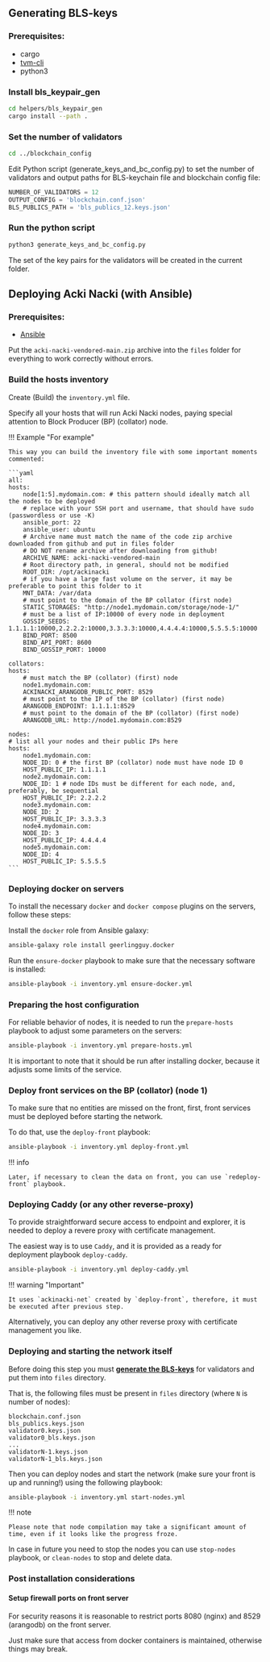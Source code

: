 ## **Generating BLS-keys**

### **Prerequisites:**

* cargo
* [tvm-cli](https://github.com/tvmlabs/tvm-cli/releases)
* python3

### **Install bls_keypair_gen**

```bash
cd helpers/bls_keypair_gen
cargo install --path .
```

### **Set the number of validators**

```bash
cd ../blockchain_config
```

Edit Python script (generate_keys_and_bc_config.py) to set the number of validators and output paths for BLS-keychain file and blockchain config file:

```python
NUMBER_OF_VALIDATORS = 12
OUTPUT_CONFIG = 'blockchain.conf.json'
BLS_PUBLICS_PATH = 'bls_publics_12.keys.json'
```

### **Run the python script**

```bash
python3 generate_keys_and_bc_config.py
```

The set of the key pairs for the validators will be created in the current folder.



## **Deploying Acki Nacki (with Ansible)**



### **Prerequisites:**


* [Ansible](https://docs.ansible.com/ansible/latest/installation_guide/intro_installation.html)

Put the `acki-nacki-vendored-main.zip` archive into the `files` folder for everything to work correctly without errors.


### **Build the hosts inventory**


Create (Build) the `inventory.yml` file.

Specify all your hosts that will run Acki Nacki nodes, paying special attention to Block Producer (BP) (collator) node.


!!! Example "For example"

    This way you can build the inventory file with some important moments commented:

    ```yaml
    all:
    hosts:
        node[1:5].mydomain.com: # this pattern should ideally match all the nodes to be deployed
        # replace with your SSH port and username, that should have sudo (passwordless or use -K)
        ansible_port: 22
        ansible_user: ubuntu
        # Archive name must match the name of the code zip archive downloaded from github and put in files folder
        # DO NOT rename archive after downloading from github!
        ARCHIVE_NAME: acki-nacki-vendored-main
        # Root directory path, in general, should not be modified
        ROOT_DIR: /opt/ackinacki
        # if you have a large fast volume on the server, it may be preferable to point this folder to it
        MNT_DATA: /var/data
        # must point to the domain of the BP collator (first node)
        STATIC_STORAGES: "http://node1.mydomain.com/storage/node-1/"
        # must be a list of IP:10000 of every node in deployment
        GOSSIP_SEEDS: 1.1.1.1:10000,2.2.2.2:10000,3.3.3.3:10000,4.4.4.4:10000,5.5.5.5:10000
        BIND_PORT: 8500
        BIND_API_PORT: 8600
        BIND_GOSSIP_PORT: 10000

    collators:
    hosts:
        # must match the BP (collator) (first) node
        node1.mydomain.com:
        ACKINACKI_ARANGODB_PUBLIC_PORT: 8529
        # must point to the IP of the BP (collator) (first node)
        ARANGODB_ENDPOINT: 1.1.1.1:8529
        # must point to the domain of the BP (collator) (first node)
        ARANGODB_URL: http://node1.mydomain.com:8529

    nodes:
    # list all your nodes and their public IPs here
    hosts:
        node1.mydomain.com:
        NODE_ID: 0 # the first BP (collator) node must have node ID 0
        HOST_PUBLIC_IP: 1.1.1.1
        node2.mydomain.com:
        NODE_ID: 1 # node IDs must be different for each node, and, preferably, be sequential
        HOST_PUBLIC_IP: 2.2.2.2
        node3.mydomain.com:
        NODE_ID: 2
        HOST_PUBLIC_IP: 3.3.3.3
        node4.mydomain.com:
        NODE_ID: 3
        HOST_PUBLIC_IP: 4.4.4.4
        node5.mydomain.com:
        NODE_ID: 4
        HOST_PUBLIC_IP: 5.5.5.5
    ```


### **Deploying docker on servers**


To install the necessary `docker` and `docker compose` plugins on the servers, follow these steps:

Install the `docker` role from Ansible galaxy:

```bash
ansible-galaxy role install geerlingguy.docker
```

Run the `ensure-docker` playbook to make sure that the necessary software is installed:

```bash
ansible-playbook -i inventory.yml ensure-docker.yml
```


### **Preparing the host configuration**


For reliable behavior of nodes, it is needed to run the `prepare-hosts` playbook to adjust some parameters on the servers:

```bash
ansible-playbook -i inventory.yml prepare-hosts.yml
```

It is important to note that it should be run after installing docker, because it adjusts some limits of the service.


### **Deploy front services on the BP (collator)** (node 1)


To make sure that no entities are missed on the front, first, front services must be deployed before starting the network.

To do that, use the `deploy-front` playbook:

```bash
ansible-playbook -i inventory.yml deploy-front.yml
```

!!! info

    Later, if necessary to clean the data on front, you can use `redeploy-front` playbook.


### **Deploying Caddy (or any other reverse-proxy)**


To provide straightforward secure access to endpoint and explorer, it is needed to deploy a revere proxy with certificate management.

The easiest way is to use `Caddy`, and it is provided as a ready for deployment playbook `deploy-caddy`.

```bash
ansible-playbook -i inventory.yml deploy-caddy.yml
```

!!! warning "Important"

    It uses `ackinacki-net` created by `deploy-front`, therefore, it must be executed after previous step.


Alternatively, you can deploy any other reverse proxy with certificate management you like.


### **Deploying and starting the network itself**


Before doing this step you must [**generate the BLS-keys**](deploy_network.md#generating-bls-keys) for validators and put them into `files` directory.

That is, the following files must be present in `files` directory (where `N` is number of nodes):

```
blockchain.conf.json
bls_publics.keys.json
validator0.keys.json
validator0_bls.keys.json
...
validatorN-1.keys.json
validatorN-1_bls.keys.json
```

Then you can deploy nodes and start the network (make sure your front is up and running!) using the following playbook:

```bash
ansible-playbook -i inventory.yml start-nodes.yml
```

!!! note

    Please note that node compilation may take a significant amount of time, even if it looks like the progress froze.


In case in future you need to stop the nodes you can use `stop-nodes` playbook, or `clean-nodes` to stop and delete data.


### **Post installation considerations**


#### **Setup firewall ports on front server**


For security reasons it is reasonable to restrict ports 8080 (nginx) and 8529 (arangodb) on the front server.

Just make sure that access from docker containers is maintained, otherwise things may break.
